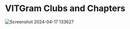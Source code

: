 # VITGram Clubs and Chapters
![Screenshot 2024-04-17 133627](https://github.com/TenzDelek/vitgramclub/assets/122612557/7ca28cd6-e083-4b08-b8e2-1246e0d77be3)
